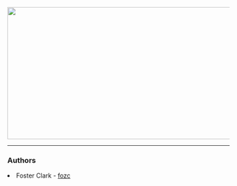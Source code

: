 <img src="https://user-images.githubusercontent.com/105602291/219520053-cd9fd361-742d-4c31-87c1-a75653b835c4.png" width="900" height="300" /><hr/>


<h3>Authors</h3>
<li> Foster Clark - <a href="https://github.com/FosterClark48">fozc</a></li>
